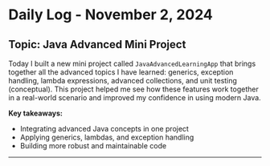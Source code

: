 # Daily Log - November 2, 2024

## Topic: Java Advanced Mini Project

Today I built a new mini project called `JavaAdvancedLearningApp` that brings together all the advanced topics I have learned: generics, exception handling, lambda expressions, advanced collections, and unit testing (conceptual). This project helped me see how these features work together in a real-world scenario and improved my confidence in using modern Java.

**Key takeaways:**
- Integrating advanced Java concepts in one project
- Applying generics, lambdas, and exception handling
- Building more robust and maintainable code

---

